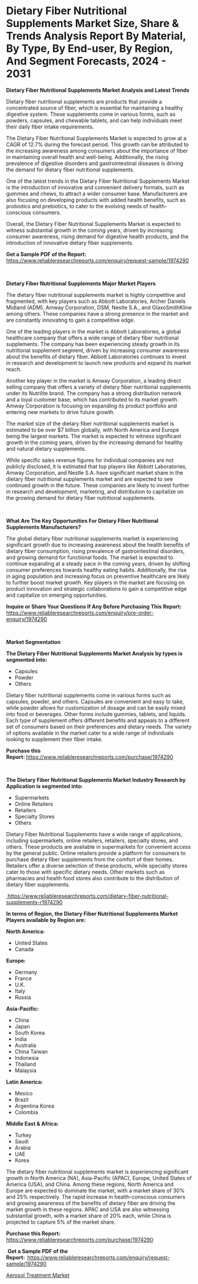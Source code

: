 <p><h1>Dietary Fiber Nutritional Supplements Market Size, Share & Trends Analysis Report By Material, By Type, By End-user, By Region, And Segment Forecasts, 2024 - 2031</h1></p><p><strong>Dietary Fiber Nutritional Supplements Market Analysis and Latest Trends</strong></p>
<p><p>Dietary fiber nutritional supplements are products that provide a concentrated source of fiber, which is essential for maintaining a healthy digestive system. These supplements come in various forms, such as powders, capsules, and chewable tablets, and can help individuals meet their daily fiber intake requirements.</p><p>The Dietary Fiber Nutritional Supplements Market is expected to grow at a CAGR of 12.7% during the forecast period. This growth can be attributed to the increasing awareness among consumers about the importance of fiber in maintaining overall health and well-being. Additionally, the rising prevalence of digestive disorders and gastrointestinal diseases is driving the demand for dietary fiber nutritional supplements.</p><p>One of the latest trends in the Dietary Fiber Nutritional Supplements Market is the introduction of innovative and convenient delivery formats, such as gummies and chews, to attract a wider consumer base. Manufacturers are also focusing on developing products with added health benefits, such as probiotics and prebiotics, to cater to the evolving needs of health-conscious consumers.</p><p>Overall, the Dietary Fiber Nutritional Supplements Market is expected to witness substantial growth in the coming years, driven by increasing consumer awareness, rising demand for digestive health products, and the introduction of innovative dietary fiber supplements.</p></p>
<p><strong>Get a Sample PDF of the Report:&nbsp;</strong> <a href="https://www.reliableresearchreports.com/enquiry/request-sample/1974290">https://www.reliableresearchreports.com/enquiry/request-sample/1974290</a></p>
<p>&nbsp;</p>
<p><strong>Dietary Fiber Nutritional Supplements Major Market Players</strong></p>
<p><p>The dietary fiber nutritional supplements market is highly competitive and fragmented, with key players such as Abbott Laboratories, Archer Daniels Midland (ADM), Amway Corporation, DSM, Nestle S.A., and GlaxoSmithKline among others. These companies have a strong presence in the market and are constantly innovating to gain a competitive edge.</p><p>One of the leading players in the market is Abbott Laboratories, a global healthcare company that offers a wide range of dietary fiber nutritional supplements. The company has been experiencing steady growth in its nutritional supplement segment, driven by increasing consumer awareness about the benefits of dietary fiber. Abbott Laboratories continues to invest in research and development to launch new products and expand its market reach.</p><p>Another key player in the market is Amway Corporation, a leading direct selling company that offers a variety of dietary fiber nutritional supplements under its Nutrilite brand. The company has a strong distribution network and a loyal customer base, which has contributed to its market growth. Amway Corporation is focusing on expanding its product portfolio and entering new markets to drive future growth.</p><p>The market size of the dietary fiber nutritional supplements market is estimated to be over $7 billion globally, with North America and Europe being the largest markets. The market is expected to witness significant growth in the coming years, driven by the increasing demand for healthy and natural dietary supplements.</p><p>While specific sales revenue figures for individual companies are not publicly disclosed, it is estimated that top players like Abbott Laboratories, Amway Corporation, and Nestle S.A. have significant market share in the dietary fiber nutritional supplements market and are expected to see continued growth in the future. These companies are likely to invest further in research and development, marketing, and distribution to capitalize on the growing demand for dietary fiber nutritional supplements.</p></p>
<p>&nbsp;</p>
<p><strong>What Are The Key Opportunities For Dietary Fiber Nutritional Supplements Manufacturers?</strong></p>
<p><p>The global dietary fiber nutritional supplements market is experiencing significant growth due to increasing awareness about the health benefits of dietary fiber consumption, rising prevalence of gastrointestinal disorders, and growing demand for functional foods. The market is expected to continue expanding at a steady pace in the coming years, driven by shifting consumer preferences towards healthy eating habits. Additionally, the rise in aging population and increasing focus on preventive healthcare are likely to further boost market growth. Key players in the market are focusing on product innovation and strategic collaborations to gain a competitive edge and capitalize on emerging opportunities.</p></p>
<p><strong>Inquire or Share Your Questions If Any Before Purchasing This Report:</strong> <a href="https://www.reliableresearchreports.com/enquiry/pre-order-enquiry/1974290">https://www.reliableresearchreports.com/enquiry/pre-order-enquiry/1974290</a></p>
<p>&nbsp;</p>
<p><strong>Market Segmentation</strong></p>
<p><strong>The Dietary Fiber Nutritional Supplements Market Analysis by types is segmented into:</strong></p>
<p><ul><li>Capsules</li><li>Powder</li><li>Others</li></ul></p>
<p><p>Dietary fiber nutritional supplements come in various forms such as capsules, powder, and others. Capsules are convenient and easy to take, while powder allows for customization of dosage and can be easily mixed into food or beverages. Other forms include gummies, tablets, and liquids. Each type of supplement offers different benefits and appeals to a different set of consumers based on their preferences and dietary needs. The variety of options available in the market cater to a wide range of individuals looking to supplement their fiber intake.</p></p>
<p><strong>Purchase this Report:&nbsp;</strong><a href="https://www.reliableresearchreports.com/purchase/1974290">https://www.reliableresearchreports.com/purchase/1974290</a></p>
<p>&nbsp;</p>
<p><strong>The Dietary Fiber Nutritional Supplements Market Industry Research by Application is segmented into:</strong></p>
<p><ul><li>Supermarkets</li><li>Online Retailers</li><li>Retailers</li><li>Specialty Stores</li><li>Others</li></ul></p>
<p><p>Dietary Fiber Nutritional Supplements have a wide range of applications, including supermarkets, online retailers, retailers, specialty stores, and others. These products are available in supermarkets for convenient access by the general public. Online retailers provide a platform for consumers to purchase dietary fiber supplements from the comfort of their homes. Retailers offer a diverse selection of these products, while specialty stores cater to those with specific dietary needs. Other markets such as pharmacies and health food stores also contribute to the distribution of dietary fiber supplements.</p></p>
<p><a href="https://www.reliableresearchreports.com/dietary-fiber-nutritional-supplements-r1974290">&nbsp;https://www.reliableresearchreports.com/dietary-fiber-nutritional-supplements-r1974290</a></p>
<p><strong>In terms of Region, the Dietary Fiber Nutritional Supplements Market Players available by Region are:</strong></p>
<p>
    <p> <strong> North America: </strong>
        <ul>
            <li>United States</li>
            <li>Canada</li>
        </ul>
        </p> 
    <p> <strong> Europe: </strong>
        <ul>
            <li>Germany</li>
            <li>France</li>
            <li>U.K.</li>
            <li>Italy</li>
            <li>Russia</li>
        </ul>
        </p> 
    <p> <strong> Asia-Pacific: </strong>
        <ul>
            <li>China</li>
            <li>Japan</li>
            <li>South Korea</li>
            <li>India</li>
            <li>Australia</li>
            <li>China Taiwan</li>
            <li>Indonesia</li>
            <li>Thailand</li>
            <li>Malaysia</li>
        </ul>
        </p> 
    <p> <strong> Latin America: </strong>
        <ul>
            <li>Mexico</li>
            <li>Brazil</li>
            <li>Argentina Korea</li>
            <li>Colombia</li>
        </ul>
        </p> 
    <p> <strong> Middle East & Africa: </strong>
        <ul>
            <li>Turkey</li>
            <li>Saudi</li>
            <li>Arabia</li>
            <li>UAE</li>
            <li>Korea</li>
        </ul>
    </p>
    </p>
<p><p>The dietary fiber nutritional supplements market is experiencing significant growth in North America (NA), Asia-Pacific (APAC), Europe, United States of America (USA), and China. Among these regions, North America and Europe are expected to dominate the market, with a market share of 30% and 25% respectively. The rapid increase in health-conscious consumers and growing awareness of the benefits of dietary fiber are driving the market growth in these regions. APAC and USA are also witnessing substantial growth, with a market share of 20% each, while China is projected to capture 5% of the market share.</p></p>
<p><strong>Purchase this Report: </strong><a href="https://www.reliableresearchreports.com/purchase/1974290">https://www.reliableresearchreports.com/purchase/1974290</a></p>
<p>&nbsp;<strong>Get a Sample PDF of the Report:&nbsp;&nbsp;</strong><a href="https://www.reliableresearchreports.com/enquiry/request-sample/1974290">https://www.reliableresearchreports.com/enquiry/request-sample/1974290</a></p>
<p><strong></strong></p>
<p><p><a href="https://view.publitas.com/reportprime-1/insights-into-the-aerosol-treatment-market-market-players-market-size-geographical-regions-and-forecast-2024-2031/">Aerosol Treatment Market</a></p></p>